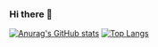 ### Hi there 👋

[![Anurag's GitHub stats](https://github-readme-stats-daniel-seiler.vercel.app/api?username=daniel-seiler&show_icons=true&theme=dark&count_private=true)](https://github.com/daniel-seiler) [![Top Langs](https://github-readme-stats-daniel-seiler.vercel.app/api/top-langs/?username=daniel-seiler&langs_count=8&layout=compact&theme=dark&show_icons=true)](https://github.com/daniel-seiler)

<!--
**daniel-seiler/daniel-seiler** is a ✨ _special_ ✨ repository because its `README.md` (this file) appears on your GitHub profile.

Here are some ideas to get you started:

- 🔭 I’m currently working on ...
- 🌱 I’m currently learning ...
- 👯 I’m looking to collaborate on ...
- 🤔 I’m looking for help with ...
- 💬 Ask me about ...
- 📫 How to reach me: ...
- 😄 Pronouns: ...
- ⚡ Fun fact: ...
-->
